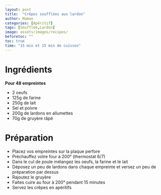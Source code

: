 ```yaml
---
layout: post
title:  "Crêpes soufflées aux lardon"
author: Maman
categories: [Apéritif]
tags: [Soufflee,Lardon]
image: assets/images/recipes/
beforetoc: ""
toc: true
time: "15 min et 15 min de cuisson"
---
```


# Ingrédients 
**Pour 48 empreintes**
* 2 oeufs
* 125g de farine
* 250g de lait
* Sel et poivre
* 200g de lardons en allumettes
* 70g de gruyère râpé

# Préparation
* Placez vos empreintes sur la plaque perfore
* Préchauffez votre four à 200° (thermostat 6/7)
* Dans le cul de poule mélangez les oeufs, la farine et le lait
* Déposez un peu de lardons dans chaque empreinte et versez un peu de préparation par dessus 
* Rajoutez le gruyère 
* Faites cuire au four à 200° pendant 15 minutes
* Servez les crêpes en apéritifs
